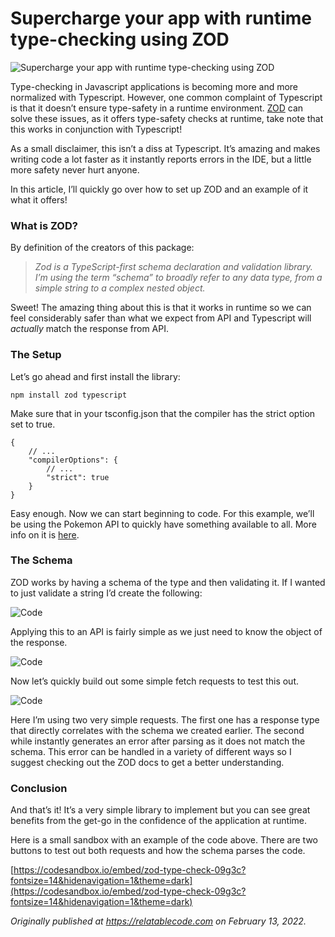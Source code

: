 # Supercharge your app with runtime type-checking using ZOD


![Supercharge your app with runtime type-checking using ZOD](https://cdn.hashnode.com/res/hashnode/image/upload/v1651103068400/wCrFnBb3m.png)

Type-checking in Javascript applications is becoming more and more normalized with Typescript. However, one common complaint of Typescript is that it doesn’t ensure type-safety in a runtime environment. [ZOD](https://github.com/colinhacks/zod) can solve these issues, as it offers type-safety checks at runtime, take note that this works in conjunction with Typescript!

As a small disclaimer, this isn’t a diss at Typescript. It’s amazing and makes writing code a lot faster as it instantly reports errors in the IDE, but a little more safety never hurt anyone.

In this article, I’ll quickly go over how to set up ZOD and an example of it what it offers!

### What is ZOD?

By definition of the creators of this package:

> _Zod is a TypeScript-first schema declaration and validation library. I’m using the term “schema” to broadly refer to any data type, from a simple_ _string to a complex nested object._

Sweet! The amazing thing about this is that it works in runtime so we can feel considerably safer than what we expect from API and Typescript will _actually_ match the response from API.

### The Setup

Let’s go ahead and first install the library:

```
npm install zod typescript
```

Make sure that in your tsconfig.json that the compiler has the strict option set to true.

```
{ 
    // ... 
    "compilerOptions": { 
        // ... 
        "strict": true 
    } 
}
```

Easy enough. Now we can start beginning to code. For this example, we’ll be using the Pokemon API to quickly have something available to all. More info on it is [here](https://pokeapi.co/).

### The Schema

ZOD works by having a schema of the type and then validating it. If I wanted to just validate a string I’d create the following:

![Code](https://cdn.hashnode.com/res/hashnode/image/upload/v1644766887907/ukO3lK-Jc.png)

Applying this to an API is fairly simple as we just need to know the object of the response.

![Code](https://cdn.hashnode.com/res/hashnode/image/upload/v1644766889763/8PnrC46MY.png)

Now let’s quickly build out some simple fetch requests to test this out.

![Code](https://cdn.hashnode.com/res/hashnode/image/upload/v1644766891403/wEa-PSEUo.png)

Here I’m using two very simple requests. The first one has a response type that directly correlates with the schema we created earlier. The second while instantly generates an error after parsing as it does not match the schema. This error can be handled in a variety of different ways so I suggest checking out the ZOD docs to get a better understanding.

### Conclusion

And that’s it! It’s a very simple library to implement but you can see great benefits from the get-go in the confidence of the application at runtime.

Here is a small sandbox with an example of the code above. There are two buttons to test out both requests and how the schema parses the code.

[https://codesandbox.io/embed/zod-type-check-09g3c?fontsize=14&hidenavigation=1&theme=dark](https://codesandbox.io/embed/zod-type-check-09g3c?fontsize=14&hidenavigation=1&theme=dark)

_Originally published at_ [_https://relatablecode.com_](https://relatablecode.com/supercharge-your-app-with-runtime-type-checking-using-zod/) _on February 13, 2022._